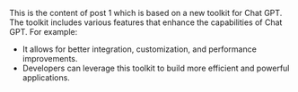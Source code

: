 This is the content of post 1 which is based on a new toolkit for Chat GPT.
The toolkit includes various features that enhance the capabilities of Chat GPT. 
For example:

* It allows for better integration, customization, and performance improvements.
* Developers can leverage this toolkit to build more efficient and powerful applications.
